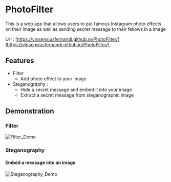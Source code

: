 # PhotoFilter
This is a web app that allows users to put famous Instagram photo effects on their image 
as well as sending secret message to their fellows in a image

Url : [https://vinsensiusfernandi.github.io/PhotoFilter/](https://vinsensiusfernandi.github.io/PhotoFilter/)

## Features
* Filter
  * Add photo effect to your image
* Steganography : 
  * Hide a secret message and embed it into your image
  * Extract a secret message from steganographic image
## Demonstration
### Filter
![Filter_Demo](http://res.cloudinary.com/jlaja/image/upload/v1532581861/Filter.gif)

### Steganography
#### Embed a message into an image
![Steganography_Demo](http://res.cloudinary.com/jlaja/image/upload/c_scale,w_960/v1532584217/Steganography_Hide.gif)

